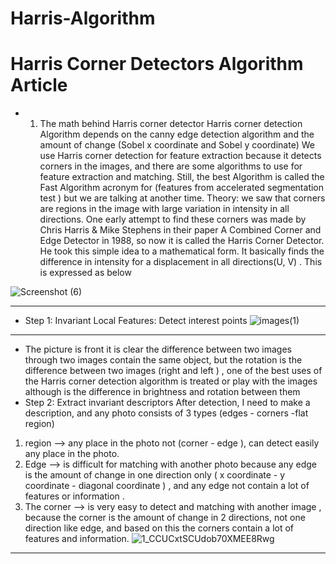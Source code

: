 # Harris-Algorithm
# Harris Corner Detectors Algorithm Article
* 1. The math behind Harris corner detector 
Harris corner detection Algorithm depends on the canny edge detection algorithm and the amount of change (Sobel x coordinate and Sobel y coordinate) 
We use Harris corner detection for feature extraction because it detects corners in the images, and there are some algorithms to use for feature extraction and matching. Still, the best Algorithm is called the Fast Algorithm acronym for (features from accelerated segmentation test ) but we are talking at another time.
Theory: we saw that corners are regions in the image with large variation in intensity in all directions. One early attempt to find these corners was made by Chris Harris & Mike Stephens in their paper A Combined Corner and Edge Detector in 1988, so now it is called the Harris Corner Detector. He took this simple idea to a mathematical form. It basically finds the difference in intensity for a displacement in all directions(U, V) . This is expressed as below

![Screenshot (6)](https://github.com/Alhousainy23/Harris-Algorithm/assets/125814743/5807cb3d-40bf-4115-8e33-646ac9c15331)

-----------------------------------------------------------------------------------------------------------------------------------------------------------------
*  Step 1: Invariant Local Features: Detect interest points
  ![images(1)](https://github.com/Alhousainy23/Harris-Algorithm/assets/125814743/f405eefe-8a70-4ec7-84b5-fb14cb579920)

  ---------------------------------------------------------------------------------------------------------------------------------------------------------------
*  The picture is front it is  clear  the difference between two images through two images contain the same object, but the rotation is the difference between two images (right and left ) , one of     the best uses of the Harris corner detection algorithm is treated or play with the images although is the difference in brightness and rotation between them 
* Step 2: Extract invariant descriptors 
After detection, I need to make a description, and any photo consists of 3 types (edges - corners -flat region) 
1. region ⟶ any place in the photo not (corner - edge ), can detect easily any place in the photo. 
2. Edge ⟶ is difficult for matching with another photo because any edge is the amount of change in one direction only ( x coordinate - y coordinate - diagonal coordinate ) , and any edge not contain a lot of features or information .
3. The corner ⟶ is very easy to detect and matching with another image , because the corner is the amount of change in 2 directions, not one direction like edge, and based on this the corners contain a lot of features and information. 
![1_CCUCxtSCUdob70XMEE8Rwg](https://github.com/Alhousainy23/Harris-Algorithm/assets/125814743/f91f96e9-6a7b-4fb9-b409-29528b055059)

----------------------------------------------------------------------------------------------------------------------------------------------------------
